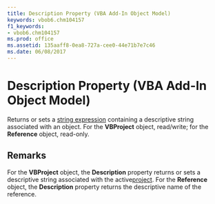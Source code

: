 ```yaml
---
title: Description Property (VBA Add-In Object Model)
keywords: vbob6.chm104157
f1_keywords:
- vbob6.chm104157
ms.prod: office
ms.assetid: 135aaff8-0ea8-727a-cee0-44e71b7e7c46
ms.date: 06/08/2017
---
```



# Description Property (VBA Add-In Object Model)



Returns or sets a [string expression](../../Glossary/vbe-glossary.md) containing a descriptive string associated with an object. For the **VBProject** object, read/write; for the **Reference** object, read-only.

## Remarks

For the  **VBProject** object, the **Description** property returns or sets a descriptive string associated with the active[project](../../Glossary/vbe-glossary.md).
For the  **Reference** object, the **Description** property returns the descriptive name of the reference.

